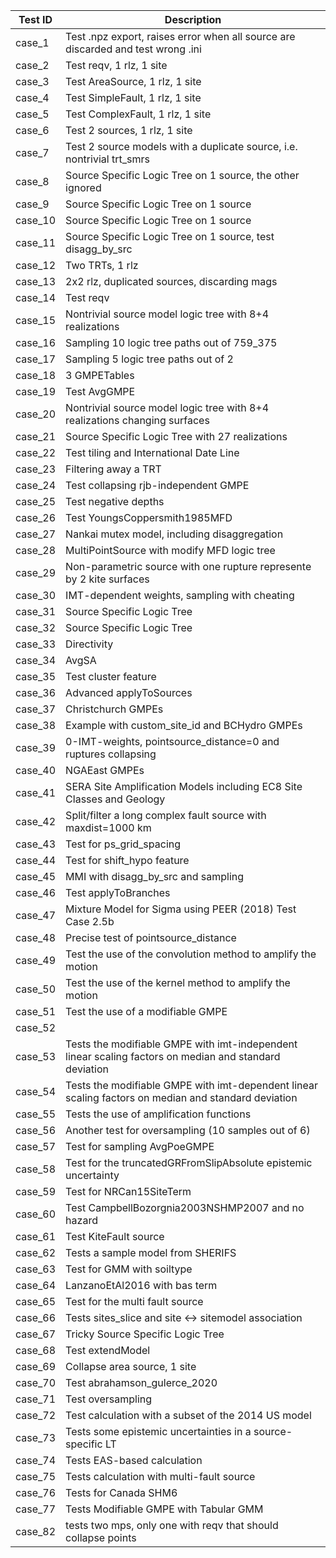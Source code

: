 | Test ID | Description |
|---------|-------------|
| case_1  | Test .npz export, raises error when all source are discarded and test wrong .ini |
| case_2  | Test reqv, 1 rlz, 1 site|
| case_3  | Test AreaSource, 1 rlz, 1 site|
| case_4  | Test SimpleFault, 1 rlz, 1 site|
| case_5  | Test ComplexFault, 1 rlz, 1 site|
| case_6  | Test 2 sources, 1 rlz, 1 site|
| case_7  | Test 2 source models with a duplicate source, i.e. nontrivial trt_smrs|
| case_8  | Source Specific Logic Tree on 1 source, the other ignored|
| case_9  | Source Specific Logic Tree on 1 source|
| case_10 | Source Specific Logic Tree on 1 source|
| case_11 | Source Specific Logic Tree on 1 source, test disagg_by_src|
| case_12 | Two TRTs, 1 rlz|
| case_13 | 2x2 rlz, duplicated sources, discarding mags|
| case_14 | Test reqv |
| case_15 | Nontrivial source model logic tree with 8+4 realizations|
| case_16 | Sampling 10 logic tree paths out of 759_375 |
| case_17 | Sampling 5 logic tree paths out of 2|
| case_18 | 3 GMPETables|
| case_19 | Test AvgGMPE |
| case_20 | Nontrivial source model logic tree with 8+4 realizations changing surfaces|
| case_21 | Source Specific Logic Tree with 27 realizations|
| case_22 | Test tiling and International Date Line|
| case_23 | Filtering away a TRT| 
| case_24 | Test collapsing rjb-independent GMPE |
| case_25 | Test negative depths|
| case_26 | Test YoungsCoppersmith1985MFD|
| case_27 | Nankai mutex model, including disaggregation|
| case_28 | MultiPointSource with modify MFD logic tree|
| case_29 | Non-parametric source with one rupture represente by 2 kite surfaces |
| case_30 | IMT-dependent weights, sampling with cheating|
| case_31 | Source Specific Logic Tree|
| case_32 | Source Specific Logic Tree|
| case_33 | Directivity|
| case_34 | AvgSA|
| case_35 | Test cluster feature|
| case_36 | Advanced applyToSources|
| case_37 | Christchurch GMPEs|
| case_38 | Example with custom_site_id and BCHydro GMPEs|
| case_39 |  0-IMT-weights, pointsource_distance=0 and ruptures collapsing|
| case_40 | NGAEast GMPEs |
| case_41 | SERA Site Amplification Models including EC8 Site Classes and Geology |
| case_42 | Split/filter a long complex fault source with maxdist=1000 km|
| case_43 | Test for ps_grid_spacing |
| case_44 | Test for shift_hypo feature|
| case_45 | MMI with disagg_by_src and sampling|
| case_46 | Test applyToBranches|
| case_47 | Mixture Model for Sigma using PEER (2018) Test Case 2.5b|
| case_48 | Precise test of pointsource_distance|
| case_49 | Test the use of the convolution method to amplify the motion |
| case_50 | Test the use of the kernel method to amplify the motion |
| case_51 | Test the use of a modifiable GMPE |
| case_52 | |
| case_53 | Tests the modifiable GMPE with imt-independent linear scaling factors on median and standard deviation |
| case_54 | Tests the modifiable GMPE with imt-dependent linear scaling factors on median and standard deviation |
| case_55 | Tests the use of amplification functions |
| case_56 | Another test for oversampling (10 samples out of 6) |
| case_57 | Test for sampling AvgPoeGMPE |
| case_58 | Test for the truncatedGRFromSlipAbsolute epistemic uncertainty |
| case_59 | Test for NRCan15SiteTerm |
| case_60 | Test CampbellBozorgnia2003NSHMP2007 and no hazard|
| case_61 | Test KiteFault source|
| case_62 | Tests a sample model from SHERIFS |
| case_63 | Test for GMM with soiltype |
| case_64 | LanzanoEtAl2016 with bas term|
| case_65 | Test for the multi fault source |
| case_66 | Tests sites_slice and site <-> sitemodel association|
| case_67 | Tricky Source Specific Logic Tree|
| case_68 | Test extendModel|
| case_69 | Collapse area source, 1 site|
| case_70 | Test abrahamson_gulerce_2020|
| case_71 | Test oversampling|
| case_72 | Test calculation with a subset of the 2014 US model | 
| case_73 | Tests some epistemic uncertainties in a source-specific LT | 
| case_74 | Tests EAS-based calculation |
| case_75 | Tests calculation with multi-fault source |
| case_76 | Tests for Canada SHM6 |
| case_77 | Tests Modifiable GMPE with Tabular GMM |
| case_82 | tests two mps, only one with reqv that should collapse points
